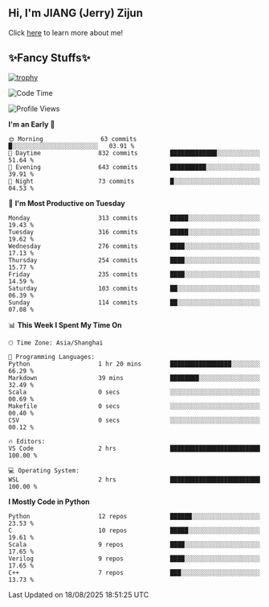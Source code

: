 ## Hi, I'm JIANG (Jerry) Zijun

Click [here](https://jzjerry.github.io/about/) to learn more about me!

## ✨Fancy Stuffs✨
[![trophy](https://github-profile-trophy.vercel.app/?username=jzjerry&theme=onedark)](https://github.com/ryo-ma/github-profile-trophy)
<!--START_SECTION:waka-->
![Code Time](http://img.shields.io/badge/Code%20Time-1%2C468%20hrs%2032%20mins-blue)

![Profile Views](http://img.shields.io/badge/Profile%20Views-51-blue)

**I'm an Early 🐤** 

```text
🌞 Morning                63 commits          █░░░░░░░░░░░░░░░░░░░░░░░░   03.91 % 
🌆 Daytime                832 commits         █████████████░░░░░░░░░░░░   51.64 % 
🌃 Evening                643 commits         ██████████░░░░░░░░░░░░░░░   39.91 % 
🌙 Night                  73 commits          █░░░░░░░░░░░░░░░░░░░░░░░░   04.53 % 
```
📅 **I'm Most Productive on Tuesday** 

```text
Monday                   313 commits         █████░░░░░░░░░░░░░░░░░░░░   19.43 % 
Tuesday                  316 commits         █████░░░░░░░░░░░░░░░░░░░░   19.62 % 
Wednesday                276 commits         ████░░░░░░░░░░░░░░░░░░░░░   17.13 % 
Thursday                 254 commits         ████░░░░░░░░░░░░░░░░░░░░░   15.77 % 
Friday                   235 commits         ████░░░░░░░░░░░░░░░░░░░░░   14.59 % 
Saturday                 103 commits         ██░░░░░░░░░░░░░░░░░░░░░░░   06.39 % 
Sunday                   114 commits         ██░░░░░░░░░░░░░░░░░░░░░░░   07.08 % 
```


📊 **This Week I Spent My Time On** 

```text
🕑︎ Time Zone: Asia/Shanghai

💬 Programming Languages: 
Python                   1 hr 20 mins        █████████████████░░░░░░░░   66.29 % 
Markdown                 39 mins             ████████░░░░░░░░░░░░░░░░░   32.49 % 
Scala                    0 secs              ░░░░░░░░░░░░░░░░░░░░░░░░░   00.69 % 
Makefile                 0 secs              ░░░░░░░░░░░░░░░░░░░░░░░░░   00.40 % 
CSV                      0 secs              ░░░░░░░░░░░░░░░░░░░░░░░░░   00.12 % 

🔥 Editors: 
VS Code                  2 hrs               █████████████████████████   100.00 % 

💻 Operating System: 
WSL                      2 hrs               █████████████████████████   100.00 % 
```

**I Mostly Code in Python** 

```text
Python                   12 repos            ██████░░░░░░░░░░░░░░░░░░░   23.53 % 
C                        10 repos            █████░░░░░░░░░░░░░░░░░░░░   19.61 % 
Scala                    9 repos             ████░░░░░░░░░░░░░░░░░░░░░   17.65 % 
Verilog                  9 repos             ████░░░░░░░░░░░░░░░░░░░░░   17.65 % 
C++                      7 repos             ███░░░░░░░░░░░░░░░░░░░░░░   13.73 % 
```




 Last Updated on 18/08/2025 18:51:25 UTC
<!--END_SECTION:waka-->

